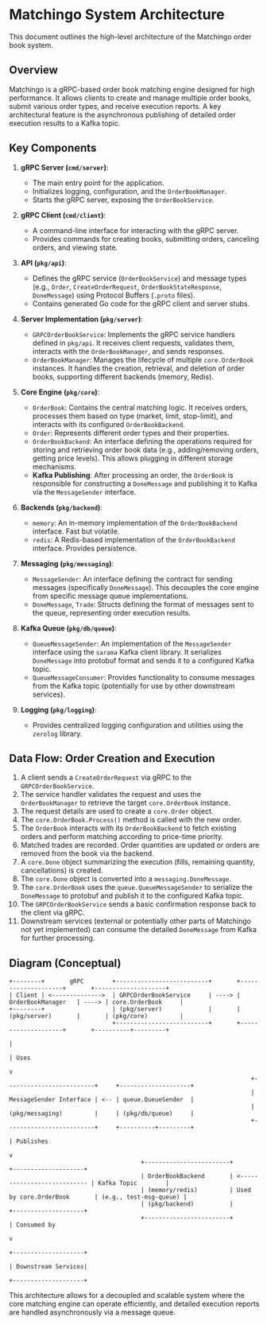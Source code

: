 # Matchingo System Architecture

This document outlines the high-level architecture of the Matchingo order book system.

## Overview

Matchingo is a gRPC-based order book matching engine designed for high performance. It allows clients to create and manage multiple order books, submit various order types, and receive execution reports. A key architectural feature is the asynchronous publishing of detailed order execution results to a Kafka topic.

## Key Components

1.  **gRPC Server (`cmd/server`)**:
    *   The main entry point for the application.
    *   Initializes logging, configuration, and the `OrderBookManager`.
    *   Starts the gRPC server, exposing the `OrderBookService`.

2.  **gRPC Client (`cmd/client`)**:
    *   A command-line interface for interacting with the gRPC server.
    *   Provides commands for creating books, submitting orders, canceling orders, and viewing state.

3.  **API (`pkg/api`)**:
    *   Defines the gRPC service (`OrderBookService`) and message types (e.g., `Order`, `CreateOrderRequest`, `OrderBookStateResponse`, `DoneMessage`) using Protocol Buffers (`.proto` files).
    *   Contains generated Go code for the gRPC client and server stubs.

4.  **Server Implementation (`pkg/server`)**:
    *   `GRPCOrderBookService`: Implements the gRPC service handlers defined in `pkg/api`. It receives client requests, validates them, interacts with the `OrderBookManager`, and sends responses.
    *   `OrderBookManager`: Manages the lifecycle of multiple `core.OrderBook` instances. It handles the creation, retrieval, and deletion of order books, supporting different backends (memory, Redis).

5.  **Core Engine (`pkg/core`)**:
    *   `OrderBook`: Contains the central matching logic. It receives orders, processes them based on type (market, limit, stop-limit), and interacts with its configured `OrderBookBackend`.
    *   `Order`: Represents different order types and their properties.
    *   `OrderBookBackend`: An interface defining the operations required for storing and retrieving order book data (e.g., adding/removing orders, getting price levels). This allows plugging in different storage mechanisms.
    *   **Kafka Publishing**: After processing an order, the `OrderBook` is responsible for constructing a `DoneMessage` and publishing it to Kafka via the `MessageSender` interface.

6.  **Backends (`pkg/backend`)**:
    *   `memory`: An in-memory implementation of the `OrderBookBackend` interface. Fast but volatile.
    *   `redis`: A Redis-based implementation of the `OrderBookBackend` interface. Provides persistence.

7.  **Messaging (`pkg/messaging`)**:
    *   `MessageSender`: An interface defining the contract for sending messages (specifically `DoneMessage`). This decouples the core engine from specific message queue implementations.
    *   `DoneMessage`, `Trade`: Structs defining the format of messages sent to the queue, representing order execution results.

8.  **Kafka Queue (`pkg/db/queue`)**:
    *   `QueueMessageSender`: An implementation of the `MessageSender` interface using the `sarama` Kafka client library. It serializes `DoneMessage` into protobuf format and sends it to a configured Kafka topic.
    *   `QueueMessageConsumer`: Provides functionality to consume messages from the Kafka topic (potentially for use by other downstream services).

9.  **Logging (`pkg/logging`)**:
    *   Provides centralized logging configuration and utilities using the `zerolog` library.

## Data Flow: Order Creation and Execution

1.  A client sends a `CreateOrderRequest` via gRPC to the `GRPCOrderBookService`.
2.  The service handler validates the request and uses the `OrderBookManager` to retrieve the target `core.OrderBook` instance.
3.  The request details are used to create a `core.Order` object.
4.  The `core.OrderBook.Process()` method is called with the new order.
5.  The `OrderBook` interacts with its `OrderBookBackend` to fetch existing orders and perform matching according to price-time priority.
6.  Matched trades are recorded. Order quantities are updated or orders are removed from the book via the backend.
7.  A `core.Done` object summarizing the execution (fills, remaining quantity, cancellations) is created.
8.  The `core.Done` object is converted into a `messaging.DoneMessage`.
9.  The `core.OrderBook` uses the `queue.QueueMessageSender` to serialize the `DoneMessage` to protobuf and publish it to the configured Kafka topic.
10. The `GRPCOrderBookService` sends a basic confirmation response back to the client via gRPC.
11. Downstream services (external or potentially other parts of Matchingo not yet implemented) can consume the detailed `DoneMessage` from Kafka for further processing.

## Diagram (Conceptual)

```
+--------+       gRPC        +--------------------------+       +--------------------+       +--------------------+
| Client | <-------------->  | GRPCOrderBookService     | ----> | OrderBookManager   | ----> | core.OrderBook     |
+--------+                   | (pkg/server)             |       | (pkg/server)       |       | (pkg/core)         |
                             +--------------------------+       +--------------------+       +----------+---------+
                                                                                                        |
                                                                                                        | Uses
                                                                                                        v
                                                                    +-------------------------+     +--------------------+
                                                                    | MessageSender Interface | <-- | queue.QueueSender  |
                                                                    | (pkg/messaging)         |     | (pkg/db/queue)     |
                                                                    +-------------------------+     +----------+---------+
                                                                                                               | Publishes
                                                                                                               v
                                     +------------------------+                              +--------------------+
                                     | OrderBookBackend       | <--------------------------- | Kafka Topic        |
                                     | (memory/redis)         | Used by core.OrderBook       | (e.g., test-msg-queue) |
                                     | (pkg/backend)          |                              +--------------------+
                                     +------------------------+                                        | Consumed by
                                                                                                       v
                                                                                             +--------------------+
                                                                                             | Downstream Services|
                                                                                             +--------------------+

```

This architecture allows for a decoupled and scalable system where the core matching engine can operate efficiently, and detailed execution reports are handled asynchronously via a message queue. 